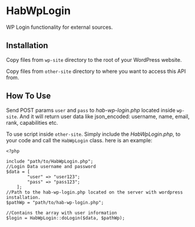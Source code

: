 # HabWpLogin

WP Login functionality for external sources.

Installation
-----------

Copy files from `wp-site` directory to the root of your WordPress website.

Copy files from `other-site` directory to where you want to access this API from.


How To Use
----------

Send POST params `user` and `pass` to *hab-wp-login.php*	located inside `wp-site`. And it will return user data like json_encoded: username, name, email, rank, capabilities etc.

To use script inside `other-site`. Simply include the *HabWpLogin.php*, to your code and call the `HabWpLogin` class. here is an example:

    <?php
    
    include "path/to/HabWpLogin.php";
    //Login Data username and password
    $data = [
    		"user" => "user123";
    		"pass" => "pass123";
    	];
    //Path to the hab-wp-login.php located on the server with wordpress installation.
    $pathWp = "path/to/hab-wp-login.php";
    
    //Contains the array with user information
    $login = HabWpLogin::doLogin($data, $pathWp);

